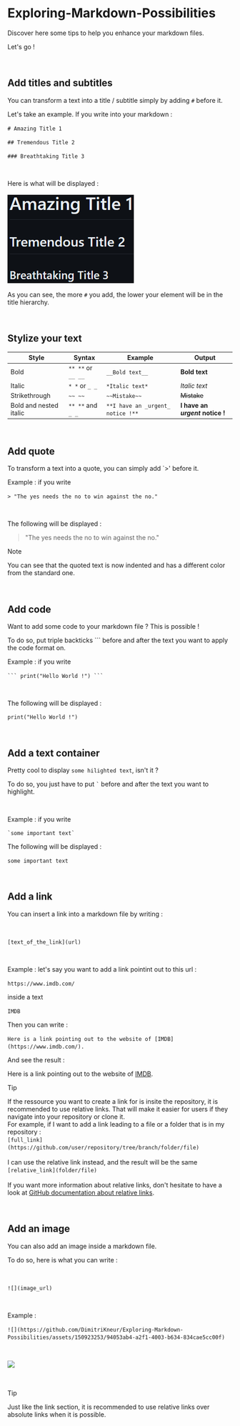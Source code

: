 # Exploring-Markdown-Possibilities

Discover here some tips to help you enhance your markdown files.

Let's go !

<br>

## Add titles and subtitles

You can transform a text into a title / subtitle simply by adding `#` before it.

Let's take an example. If you write into your markdown :

` # Amazing Title 1 `

` ## Tremendous Title 2 `

` ### Breathtaking Title 3 `

<br>

Here is what will be displayed :
<br>
<br>
![](Screenshots/Headings.png)
<br>

As you can see, the more `#` you add, the lower your element will be in the title hierarchy.

<br>

## Stylize your text

| Style |   Syntax   |    Example   |    Output   |
|--------------|------------|--------------|-------------|
| Bold | `** **` or `__ __` | `__Bold text__` | **Bold text** |
|    Italic   | `* *` or `_ _` | `*Italic text*` | *Italic text* |
|Strikethrough   | `~~ ~~` | `~~Mistake~~`| ~~Mistake~~ |
|Bold and nested italic | `** **` and `_ _` | `**I have an _urgent_ notice !**`| **I have an _urgent_ notice !** |

<br>

## Add quote

To transform a text into a quote, you can simply add `>' before it.

Example : if you write 

` > "The yes needs the no to win against the no." `

<br>

The following will be displayed :

> "The yes needs the no to win against the no."

> [!NOTE]
> You can see that the quoted text is now indented and has a different color from the standard one.

<br>

## Add code

Want to add some code to your markdown file ? This is possible !

To do so, put triple backticks ``` before and after the text you want to apply the code format on.

Example : if you write

` ```
print("Hello World !")
``` `

<br>

The following will be displayed :
```
print("Hello World !")
```
<br>

## Add a text container

Pretty cool to display `some hilighted text`, isn't it ?

To do so, you just have to put ``` ` ``` before and after the text you want to highlight.

<br>

Example : if you write 

```
`some important text`
```

The following will be displayed :

`some important text`

<br>

## Add a link

You can insert a link into a markdown file by writing :

<br>

` [text_of_the_link](url) `

<br>

Example : let's say you want to add a link pointint out to this url :

`https://www.imdb.com/`

inside a text 

`IMDB`

Then you can write :

`Here is a link pointing out to the website of [IMDB](https://www.imdb.com/).`

And see the result :

Here is a link pointing out to the website of [IMDB](https://www.imdb.com/).

> [!TIP]
> If the ressource you want to create a link for is insite the repository, it is recommended to use relative links. That will make it easier for users if they navigate into your repository or clone it.
> <br>
> For example, if I want to add a link leading to a file or a folder that is in my repository :
> <br>
> ` [full_link](https://github.com/user/repository/tree/branch/folder/file) `
> <br>
> <br>
> I can use the relative link instead, and the result will be the same
> <br>
> ` [relative_link](folder/file) `
> <br>
> <br>
> If you want more information about relative links, don't hesitate to have a look at [GitHub documentation about relative links](https://docs.github.com/en/get-started/writing-on-github/getting-started-with-writing-and-formatting-on-github/basic-writing-and-formatting-syntax#relative-links).

<br>

## Add an image

You can also add an image inside a markdown file.

To do so, here is what you can write :

<br>

` ![](image_url) `

<br>

Example :

`![](https://github.com/DimitriKneur/Exploring-Markdown-Possibilities/assets/150923253/94053ab4-a2f1-4003-b634-834cae5cc00f)`

<br>

![](https://github.com/DimitriKneur/Exploring-Markdown-Possibilities/assets/150923253/94053ab4-a2f1-4003-b634-834cae5cc00f)

<br>

> [!TIP]
> Just like the link section, it is recommended to use relative links over absolute links when it is possible.

<br>

